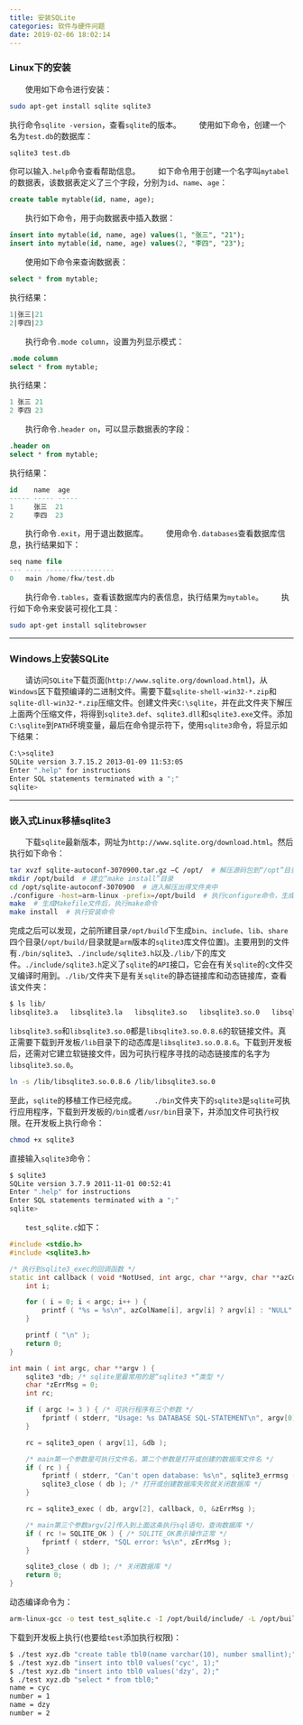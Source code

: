 ```yaml
---
title: 安装SQLite
categories: 软件与硬件问题
date: 2019-02-06 18:02:14
---
```

### Linux下的安装

&emsp;&emsp;使用如下命令进行安装：<!--more-->

``` bash
sudo apt-get install sqlite sqlite3
```

执行命令`sqlite -version`，查看`sqlite`的版本。
&emsp;&emsp;使用如下命令，创建一个名为`test.db`的数据库：

``` sql
sqlite3 test.db
```

你可以输入`.help`命令查看帮助信息。
&emsp;&emsp;如下命令用于创建一个名字叫`mytabel`的数据表，该数据表定义了三个字段，分别为`id`、`name`、`age`：

``` sql
create table mytable(id, name, age);
```

&emsp;&emsp;执行如下命令，用于向数据表中插入数据：

``` sql
insert into mytable(id, name, age) values(1, "张三", "21");
insert into mytable(id, name, age) values(2, "李四", "23");
```

&emsp;&emsp;使用如下命令来查询数据表：

``` sql
select * from mytable;
```

执行结果：

``` sql
1|张三|21
2|李四|23
```

&emsp;&emsp;执行命令`.mode column`，设置为列显示模式：

``` sql
.mode column
select * from mytable;
```

执行结果：

``` sql
1 张三 21
2 李四 23
```

&emsp;&emsp;执行命令`.header on`，可以显示数据表的字段：

``` sql
.header on
select * from mytable;
```

执行结果：

``` sql
id    name  age
----- ----- -----
1     张三  21
2     李四  23
```

&emsp;&emsp;执行命令`.exit`，用于退出数据库。
&emsp;&emsp;使用命令`.databases`查看数据库信息，执行结果如下：

``` sql
seq name file
--- ---- -----------------
0   main /home/fkw/test.db
```

&emsp;&emsp;执行命令`.tables`，查看该数据库内的表信息，执行结果为`mytable`。
&emsp;&emsp;执行如下命令来安装可视化工具：

``` bash
sudo apt-get install sqlitebrowser
```

---

### Windows上安装SQLite

&emsp;&emsp;请访问`SQLite`下载页面(`http://www.sqlite.org/download.html`)，从`Windows`区下载预编译的二进制文件。需要下载`sqlite-shell-win32-*.zip`和`sqlite-dll-win32-*.zip`压缩文件。创建文件夹`C:\sqlite`，并在此文件夹下解压上面两个压缩文件，将得到`sqlite3.def`、`sqlite3.dll`和`sqlite3.exe`文件。添加`C:\sqlite`到`PATH`环境变量，最后在命令提示符下，使用`sqlite3`命令，将显示如下结果：

``` bash
C:\>sqlite3
SQLite version 3.7.15.2 2013-01-09 11:53:05
Enter ".help" for instructions
Enter SQL statements terminated with a ";"
sqlite>
```

---

### 嵌入式Linux移植sqlite3

&emsp;&emsp;下载`sqlite`最新版本，网址为`http://www.sqlite.org/download.html`。然后执行如下命令：

``` bash
tar xvzf sqlite-autoconf-3070900.tar.gz –C /opt/  # 解压源码包到“/opt”目录下
mkdir /opt/build  # 建立“make install”目录
cd /opt/sqlite-autoconf-3070900  # 进入解压出得文件夹中
./configure -host=arm-linux -prefix=/opt/build  # 执行configure命令，生成Makefile文件
make  # 生成Makefile文件后，执行make命令
make install  # 执行安装命令
```

完成之后可以发现，之前所建目录`/opt/build`下生成`bin`、`include`、`lib`、`share`四个目录(`/opt/build/`目录就是`arm`版本的`sqlite3`库文件位置)。主要用到的文件有`./bin/sqlite3`、`./include/sqlite3.h`以及`./lib/`下的库文件。`./include/sqlite3.h`定义了`sqlite`的`API`接口，它会在有关`sqlite`的`c`文件交叉编译时用到。`./lib/`文件夹下是有关`sqlite`的静态链接库和动态链接库，查看该文件夹：

``` bash
$ ls lib/
libsqlite3.a   libsqlite3.la   libsqlite3.so   libsqlite3.so.0   libsqlite3.so.0.8.6   pkgconfig
```

`libsqlite3.so`和`libsqlite3.so.0`都是`libsqlite3.so.0.8.6`的软链接文件。真正需要下载到开发板`/lib`目录下的动态库是`libsqlite3.so.0.8.6`。下载到开发板后，还需对它建立软链接文件，因为可执行程序寻找的动态链接库的名字为`libsqlite3.so.0`。

``` bash
ln -s /lib/libsqlite3.so.0.8.6 /lib/libsqlite3.so.0
```

至此，`sqlite`的移植工作已经完成。
&emsp;&emsp;`./bin`文件夹下的`sqlite3`是`sqlite`可执行应用程序，下载到开发板的`/bin`或者`/usr/bin`目录下，并添加文件可执行权限。在开发板上执行命令：

``` bash
chmod +x sqlite3
```

直接输入`sqlite3`命令：

``` bash
$ sqlite3
SQLite version 3.7.9 2011-11-01 00:52:41
Enter ".help" for instructions
Enter SQL statements terminated with a ";"
sqlite>
```

&emsp;&emsp;`test_sqlite.c`如下：

``` cpp
#include <stdio.h>
#include <sqlite3.h>

/* 执行到sqlite3_exec的回调函数 */
static int callback ( void *NotUsed, int argc, char **argv, char **azColName ) {
    int i;

    for ( i = 0; i < argc; i++ ) {
        printf ( "%s = %s\n", azColName[i], argv[i] ? argv[i] : "NULL" );
    }

    printf ( "\n" );
    return 0;
}

int main ( int argc, char **argv ) {
    sqlite3 *db; /* sqlite里最常用的是“sqlite3 *”类型 */
    char *zErrMsg = 0;
    int rc;

    if ( argc != 3 ) { /* 可执行程序有三个参数 */
        fprintf ( stderr, "Usage: %s DATABASE SQL-STATEMENT\n", argv[0] );
    }

    rc = sqlite3_open ( argv[1], &db );

    /* main第一个参数是可执行文件名，第二个参数是打开或创建的数据库文件名 */
    if ( rc ) {
        fprintf ( stderr, "Can't open database: %s\n", sqlite3_errmsg ( db ) );
        sqlite3_close ( db ); /* 打开或创建数据库失败就关闭数据库 */
    }

    rc = sqlite3_exec ( db, argv[2], callback, 0, &zErrMsg );

    /* main第三个参数argv[2]传入到上面这条执行sql语句，查询数据库 */
    if ( rc != SQLITE_OK ) { /* SQLITE_OK表示操作正常 */
        fprintf ( stderr, "SQL error: %s\n", zErrMsg );
    }

    sqlite3_close ( db ); /* 关闭数据库 */
    return 0;
}
```

动态编译命令为：

``` bash
arm-linux-gcc -o test test_sqlite.c -I /opt/build/include/ -L /opt/build/lib -lsqlite3
```

下载到开发板上执行(也要给`test`添加执行权限)：

``` bash
$ ./test xyz.db "create table tbl0(name varchar(10), number smallint);"
$ ./test xyz.db "insert into tbl0 values('cyc', 1);"
$ ./test xyz.db "insert into tbl0 values('dzy', 2);"
$ ./test xyz.db "select * from tbl0;"
name = cyc
number = 1
name = dzy
number = 2
```